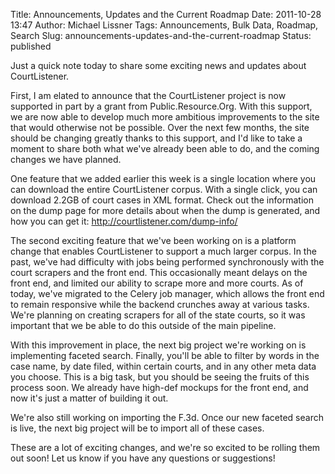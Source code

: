 Title: Announcements, Updates and the Current Roadmap
Date: 2011-10-28 13:47
Author: Michael Lissner
Tags: Announcements, Bulk Data, Roadmap, Search
Slug: announcements-updates-and-the-current-roadmap
Status: published

Just a quick note today to share some exciting news and updates about
CourtListener.

First, I am elated to announce that the CourtListener project is now
supported in part by a grant from Public.Resource.Org. With this
support, we are now able to develop much more ambitious improvements
to the site that would otherwise not be possible. Over the next few
months, the site should be changing greatly thanks to this support,
and I'd like to take a moment to share both what we've already been
able to do, and the coming changes we have planned.

One feature that we added earlier this week is a single location where
you can download the entire CourtListener corpus. With a single click,
you can download 2.2GB of court cases in XML format. Check out the
information on the dump page for more details about when the dump is
generated, and how you can get it: http://courtlistener.com/dump-info/

The second exciting feature that we've been working on is a platform
change that enables CourtListener to support a much larger corpus. In
the past, we've had difficulty with jobs being performed synchronously
with the court scrapers and the front end. This occasionally meant
delays on the front end, and limited our ability to scrape more and
more courts. As of today, we've migrated to the Celery job manager,
which allows the front end to remain responsive while the backend
crunches away at various tasks. We're planning on creating scrapers
for all of the state courts, so it was important that we be able to do
this outside of the main pipeline.

With this improvement in place, the next big project we're working on
is implementing faceted search. Finally, you'll be able to filter by
words in the case name, by date filed, within certain courts, and in
any other meta data you choose. This is a big task, but you should be
seeing the fruits of this process soon. We already have high-def
mockups for the front end, and now it's just a matter of building it
out.

We're also still working on importing the F.3d. Once our new faceted
search is live, the next big project will be to import all of these
cases.

These are a lot of exciting changes, and we're so excited to be
rolling them out soon! Let us know if you have any questions or
suggestions!

